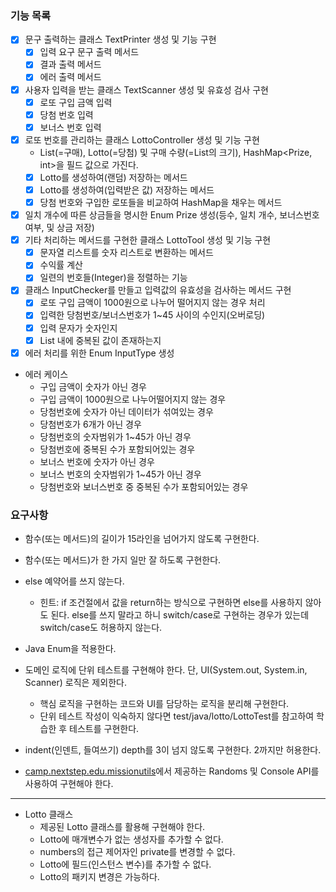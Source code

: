 ### 기능 목록

- [x] 문구 출력하는 클래스 TextPrinter 생성 및 기능 구현
    - [x] 입력 요구 문구 출력 메서드
    - [x] 결과 출력 메서드
    - [x] 에러 출력 메서드
- [x] 사용자 입력을 받는 클래스 TextScanner 생성 및 유효성 검사 구현
    - [x] 로또 구입 금액 입력
    - [x] 당첨 번호 입력
    - [x] 보너스 번호 입력
- [x] 로또 번호를 관리하는 클래스 LottoController 생성 및 기능 구현
    - List<Lotto>(=구매), Lotto(=당첨) 및 구매 수량(=List<Lotto>의 크기), HashMap<Prize, int>을 필드 값으로 가진다.
    - [x] Lotto를 생성하여(랜덤) 저장하는 메서드
    - [x] Lotto를 생성하여(입력받은 값) 저장하는 메서드
    - [x] 당첨 번호와 구입한 로또들을 비교하여 HashMap을 채우는 메서드
- [x] 일치 개수에 따른 상금들을 명시한 Enum Prize 생성(등수, 일치 개수, 보너스번호 여부, 및 상금 저장)
- [x] 기타 처리하는 메서드를 구현한 클래스 LottoTool 생성 및 기능 구현
    - [x] 문자열 리스트를 숫자 리스트로 변환하는 메서드
    - [x] 수익률 계산
    - [x] 일련의 번호들(Integer)을 정렬하는 기능
- [x] 클래스 InputChecker를 만들고 입력값의 유효성을 검사하는 메서드 구현
    - [x] 로또 구입 금액이 1000원으로 나누어 떨어지지 않는 경우 처리
    - [x] 입력한 당첨번호/보너스번호가 1~45 사이의 수인지(오버로딩)
    - [x] 입력 문자가 숫자인지
    - [x] List 내에 중복된 값이 존재하는지
- [x] 에러 처리를 위한 Enum InputType 생성
- 에러 케이스
    - 구입 금액이 숫자가 아닌 경우
    - 구입 금액이 1000원으로 나누어떨어지지 않는 경우
    - 당첨번호에 숫자가 아닌 데이터가 섞여있는 경우
    - 당첨번호가 6개가 아닌 경우
    - 당첨번호의 숫자범위가 1~45가 아닌 경우
    - 당첨번호에 중복된 수가 포함되어있는 경우
    - 보너스 번호에 숫자가 아닌 경우
    - 보너스 번호의 숫자범위가 1~45가 아닌 경우
    - 당첨번호와 보너스번호 중 중복된 수가 포함되어있는 경우

### 요구사항

- 함수(또는 메서드)의 길이가 15라인을 넘어가지 않도록 구현한다.
- 함수(또는 메서드)가 한 가지 일만 잘 하도록 구현한다.
- else 예약어를 쓰지 않는다.
    - 힌트: if 조건절에서 값을 return하는 방식으로 구현하면 else를 사용하지 않아도 된다. else를 쓰지 말라고 하니 switch/case로 구현하는 경우가
      있는데 switch/case도 허용하지 않는다.
- Java Enum을 적용한다.
- 도메인 로직에 단위 테스트를 구현해야 한다. 단, UI(System.out, System.in, Scanner) 로직은 제외한다.
    - 핵심 로직을 구현하는 코드와 UI를 담당하는 로직을 분리해 구현한다.
    - 단위 테스트 작성이 익숙하지 않다면 test/java/lotto/LottoTest를 참고하여 학습한 후 테스트를 구현한다.

- indent(인덴트, 들여쓰기) depth를 3이 넘지 않도록 구현한다. 2까지만 허용한다.
- [camp.nextstep.edu.missionutils](https://github.com/woowacourse-projects/mission-utils)에서 제공하는
  Randoms 및 Console API를 사용하여 구현해야 한다.

---

- Lotto 클래스
    - 제공된 Lotto 클래스를 활용해 구현해야 한다.
    - Lotto에 매개변수가 없는 생성자를 추가할 수 없다.
    - numbers의 접근 제어자인 private를 변경할 수 없다.
    - Lotto에 필드(인스턴스 변수)를 추가할 수 없다.
    - Lotto의 패키지 변경은 가능하다.